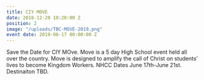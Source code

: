 ```yaml
---
title: CIY MOVE
date: 2018-12-20 18:20:00 Z
position: 2
image: "/uploads/TBC-MOVE-2019.png"
event date: 2019-06-17 00:00:00 Z
---
```


Save the Date for CIY MOve. Move is a 5 day High School event held all over the country. Move is designed to amplify the call of Christ on students' lives to become Kingdom Workers. NHCC Dates June 17th-June 21st. Destinaiton TBD.